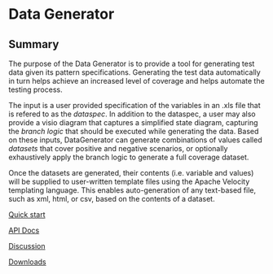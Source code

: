 Data Generator
==============

Summary
-------
The purpose of the Data Generator is to provide a tool for generating test data given its pattern specifications. Generating the test data automatically in turn helps achieve an increased level of coverage and helps automate the testing process.

The input is a user provided specification of the variables in an .xls file that is refered to as the *dataspec*. In addition to the dataspec, a user may also provide a visio diagram that captures a simplified state diagram, capturing the *branch logic* that should be executed while generating the data. Based on these inputs, DataGenerator can generate combinations of values called *datasets* that cover positive and negative scenarios, or optionally exhaustively apply the branch logic to generate a full coverage dataset.

Once the datasets are generated, their contents (i.e. variable and values) will be supplied to user-written template files using the Apache Velocity templating language. This enables auto-generation of any text-based file, such as xml, html, or csv, based on the contents of a dataset.

[Quick start](./quickstart.html)

[API Docs](./docs/v1.0/javadoc/index.html)

[Discussion](./discussion.html)

[Downloads](./downloads.html)

